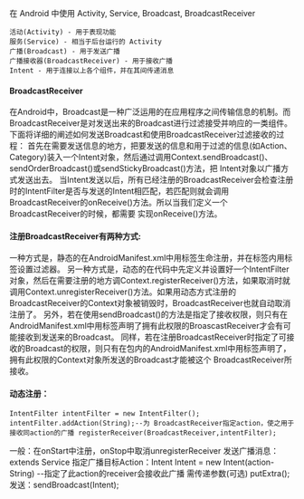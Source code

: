 在 Android 中使用 Activity, Service, Broadcast, BroadcastReceiver 
```  
活动(Activity) - 用于表现功能  
服务(Service) - 相当于后台运行的 Activity 
广播(Broadcast) - 用于发送广播  
广播接收器(BroadcastReceiver) - 用于接收广播 
Intent - 用于连接以上各个组件，并在其间传递消息 
```
#### BroadcastReceiver 
在Android中，Broadcast是一种广泛运用的在应用程序之间传输信息的机制。而BroadcastReceiver是对发送出来的Broadcast进行过滤接受并响应的一类组件。下面将详细的阐述如何发送Broadcast和使用BroadcastReceiver过滤接收的过程： 
首先在需要发送信息的地方，把要发送的信息和用于过滤的信息(如Action、Category)装入一个Intent对象，然后通过调用Context.sendBroadcast()、sendOrderBroadcast()或sendStickyBroadcast()方法，把 Intent对象以广播方式发送出去。 
当Intent发送以后，所有已经注册的BroadcastReceiver会检查注册时的IntentFilter是否与发送的Intent相匹配，若匹配则就会调用BroadcastReceiver的onReceive()方法。所以当我们定义一个BroadcastReceiver的时候，都需要 实现onReceive()方法。 
#### 注册BroadcastReceiver有两种方式: 
一种方式是，静态的在AndroidManifest.xml中用<receiver>标签生命注册，并在标签内用<intent- filter>标签设置过滤器。 
另一种方式是，动态的在代码中先定义并设置好一个IntentFilter对象，然后在需要注册的地方调Context.registerReceiver()方法，如果取消时就调用Context.unregisterReceiver()方法。如果用动态方式注册的BroadcastReceiver的Context对象被销毁时，BroadcastReceiver也就自动取消注册了。 
另外，若在使用sendBroadcast()的方法是指定了接收权限，则只有在AndroidManifest.xml中用<uses-permission>标签声明了拥有此权限的BroascastReceiver才会有可能接收到发送来的Broadcast。 
同样，若在注册BroadcastReceiver时指定了可接收的Broadcast的权限，则只有在包内的AndroidManifest.xml中用<uses-permission>标签声明了，拥有此权限的Context对象所发送的Broadcast才能被这个 BroadcastReceiver所接收。 
#### 动态注册： 
```  
IntentFilter intentFilter = new IntentFilter(); 
intentFilter.addAction(String);--为 BroadcastReceiver指定action，使之用于接收同action的广播 registerReceiver(BroadcastReceiver,intentFilter); 
```
一般：在onStart中注册，onStop中取消unregisterReceiver
发送广播消息：extends Service 
指定广播目标Action：Intent Intent = new Intent(action-String) 
--指定了此action的receiver会接收此广播 
需传递参数(可选) putExtra(); 
发送：sendBroadcast(Intent);